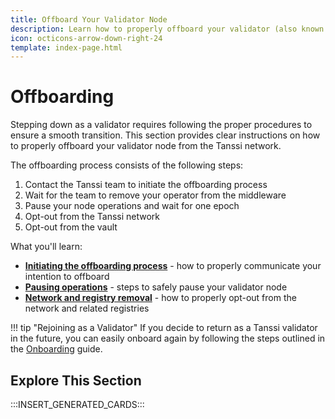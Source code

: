 ```yaml
---
title: Offboard Your Validator Node
description: Learn how to properly offboard your validator (also known as operators) including pausing operations, opting out from the network, and removing yourself from the registry.
icon: octicons-arrow-down-right-24
template: index-page.html
---
```


# Offboarding

Stepping down as a validator requires following the proper procedures to ensure a smooth transition. This section provides clear instructions on how to properly offboard your validator node from the Tanssi network.

The offboarding process consists of the following steps:

1. Contact the Tanssi team to initiate the offboarding process
2. Wait for the team to remove your operator from the middleware
3. Pause your node operations and wait for one epoch
4. Opt-out from the Tanssi network
5. Opt-out from the vault

What you'll learn:

- [**Initiating the offboarding process**](/node-operators/validators/offboarding/process/#contact-tanssi-team) - how to properly communicate your intention to offboard
- [**Pausing operations**](/node-operators/validators/offboarding/process/#pause-operations) - steps to safely pause your validator node
- [**Network and registry removal**](/node-operators/validators/offboarding/process/#network-removal) - how to properly opt-out from the network and related registries

!!! tip "Rejoining as a Validator" 
    If you decide to return as a Tanssi validator in the future, you can easily onboard again by following the steps outlined in the [Onboarding](/node-operators/validators/onboarding/) guide.

## Explore This Section

:::INSERT_GENERATED_CARDS:::
